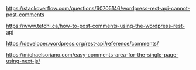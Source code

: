 https://stackoverflow.com/questions/60705146/wordpress-rest-api-cannot-post-comments

https://www.tetchi.ca/how-to-post-comments-using-the-wordpress-rest-api

https://developer.wordpress.org/rest-api/reference/comments/

https://michaelsoriano.com/easy-comments-area-for-the-single-page-using-next-js/